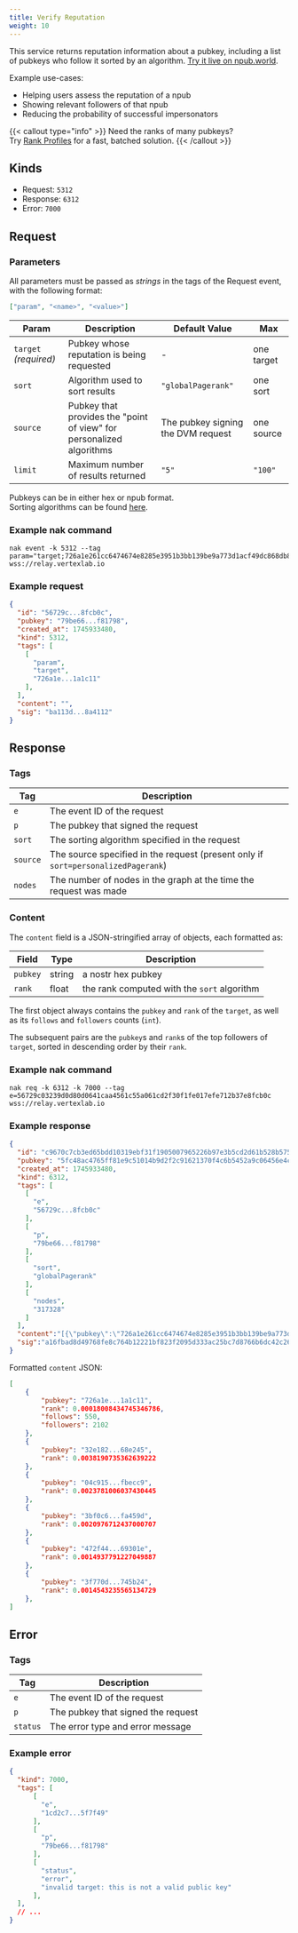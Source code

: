 ```yaml
---
title: Verify Reputation
weight: 10
---
```


This service returns reputation information about a pubkey, including a list of pubkeys who follow it sorted by an algorithm. [Try it live on npub.world](https://npub.world/npub1kpt95rv4q3mcz8e4lamwtxq7men6jprf49l7asfac9lnv2gda0lqdknhmz).

Example use-cases:

  - Helping users assess the reputation of a npub
  - Showing relevant followers of that npub
  - Reducing the probability of successful impersonators

{{< callout type="info" >}}
Need the ranks of many pubkeys?  
Try [Rank Profiles](/docs/services/rank-profiles) for a fast, batched solution.
{{< /callout >}}

## Kinds

 - Request: `5312`
 - Response: `6312`
 - Error: `7000`

## Request

### Parameters

All parameters must be passed as *strings* in the tags of the Request event, with the following format:

```json
["param", "<name>", "<value>"] 
```

| Param | Description | Default Value | Max |
|-----|-----|-----| ----- |
| `target` _(required)_  | Pubkey whose reputation is being requested | - | one target |
| `sort` | Algorithm used to sort results | `"globalPagerank"` | one sort |
| `source` | Pubkey that provides the "point of view" for personalized algorithms | The pubkey signing the DVM request | one source |
| `limit` | Maximum number of results returned | `"5"` | `"100"` |

Pubkeys can be in either hex or npub format.  
Sorting algorithms can be found [here](/docs/algos).

### Example nak command
```
nak event -k 5312 --tag param="target;726a1e261cc6474674e8285e3951b3bb139be9a773d1acf49dc868db861a1c11" wss://relay.vertexlab.io
```

### Example request

```json
{
  "id": "56729c...8fcb0c",
  "pubkey": "79be66...f81798",
  "created_at": 1745933480,
  "kind": 5312,
  "tags": [
    [
      "param",
      "target",
      "726a1e...1a1c11"
    ],
  ],
  "content": "",
  "sig": "ba113d...8a4112"
}
```

## Response

### Tags

| Tag     | Description                                                                 |
|---------|-----------------------------------------------------------------------------|
| `e`     | The event ID of the request                                                 |
| `p`     | The pubkey that signed the request                                          |
| `sort`  | The sorting algorithm specified in the request                              |
| `source`| The source specified in the request (present only if `sort=personalizedPagerank`) |
| `nodes` | The number of nodes in the graph at the time the request was made           |

### Content

The `content` field is a JSON-stringified array of objects, each formatted as:

| Field | Type | Description |
|-----|-----|-----|
| `pubkey` | string | a nostr hex pubkey|
| `rank` | float | the rank computed with the `sort` algorithm |


The first object always contains the `pubkey` and `rank` of the `target`, as well as its `follows` and `followers` counts (`int`).

The subsequent pairs are the `pubkey`s and `rank`s of the top followers of `target`, sorted in descending order by their `rank`.

### Example nak command
```
nak req -k 6312 -k 7000 --tag e=56729c03239d0d80d0641caa4561c55a061cd2f30f1fe017efe712b37e8fcb0c wss://relay.vertexlab.io
```

### Example response

```json
{
  "id": "c9670c7cb3ed65bdd10319ebf31f1905007965226b97e3b5cd2d61b528b575af",
  "pubkey": "5fc48ac4765ff81e9c51014b9d2f2c91621370f4c6b5452a9c06456e4cccaeb4",
  "created_at": 1745933480,
  "kind": 6312,
  "tags": [
    [
      "e",
      "56729c...8fcb0c"
    ],
    [
      "p",
      "79be66...f81798"
    ],
    [
      "sort",
      "globalPagerank"
    ],
    [
      "nodes",
      "317328"
    ]
  ],
  "content":"[{\"pubkey\":\"726a1e261cc6474674e8285e3951b3bb139be9a773d1acf49dc868db861a1c11\",\"rank\":0.00018008434745346786,\"follows\":550,\"followers\":2102},{\"pubkey\":\"32e1827635450ebb3c5a7d12c1f8e7b2b514439ac10a67eef3d9fd9c5c68e245\",\"rank\":0.0038190735362639222},{\"pubkey\":\"04c915daefee38317fa734444acee390a8269fe5810b2241e5e6dd343dfbecc9\",\"rank\":0.0023781006037430445},{\"pubkey\":\"3bf0c63fcb93463407af97a5e5ee64fa883d107ef9e558472c4eb9aaaefa459d\",\"rank\":0.0020976712437000707},{\"pubkey\":\"472f440f29ef996e92a186b8d320ff180c855903882e59d50de1b8bd5669301e\",\"rank\":0.0014937791227049887},{\"pubkey\":\"3f770d65d3a764a9c5cb503ae123e62ec7598ad035d836e2a810f3877a745b24\",\"rank\":0.0014543235565134729}]",
  "sig":"a16fbad8d49768fe8c764b12221bf823f2095d333ac25bc7d8766b6dc42c26f3ce5e365843ca9fbb36eb38fc2b277b4e33ce683610c199f23f7b90c462577f91"
}
```

Formatted `content` JSON:

```json
[
	{
		"pubkey": "726a1e...1a1c11",
		"rank": 0.00018008434745346786,
		"follows": 550,
		"followers": 2102
	},
	{
		"pubkey": "32e182...68e245",
		"rank": 0.0038190735362639222
	},
	{
		"pubkey": "04c915...fbecc9",
		"rank": 0.0023781006037430445
	},
	{
		"pubkey": "3bf0c6...fa459d",
		"rank": 0.0020976712437000707
	},
	{
		"pubkey": "472f44...69301e",
		"rank": 0.0014937791227049887
	},
	{
		"pubkey": "3f770d...745b24",
		"rank": 0.0014543235565134729
	},
]
```

## Error

### Tags

| Tag     | Description                                                                 |
|---------|-----------------------------------------------------------------------------|
| `e`     | The event ID of the request                                                 |
| `p`     | The pubkey that signed the request                                          |
| `status`| The error type and error message                              |

### Example error

```json
{
  "kind": 7000,
  "tags": [
      [
        "e",
        "1cd2c7...5f7f49"
      ],
      [
        "p",
        "79be66...f81798"
      ],
      [
        "status",
        "error",
        "invalid target: this is not a valid public key"
      ],
  ],
  // ...
}
```
